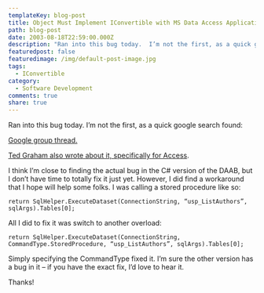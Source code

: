 ```yaml
---
templateKey: blog-post
title: Object Must Implement IConvertible with MS Data Access Application Block
path: blog-post
date: 2003-08-18T22:59:00.000Z
description: "Ran into this bug today.  I’m not the first, as a quick google search found:"
featuredpost: false
featuredimage: /img/default-post-image.jpg
tags:
  - IConvertible
category:
  - Software Development
comments: true
share: true
---
```

<!--StartFragment-->

Ran into this bug today. I’m not the first, as a quick google search found:

[Google group thread.](http://groups.google.com/groups?hl=en&lr=&ie=UTF-8&oe=UTF-8&threadm=01ff01c2f849%24283ca7c0%243001280a%40phx.gbl&rnum=10&prev=/groups%3Fq%3Dobject%2Bmust%2Bimplement%2BIConvertible%26hl%3Den%26lr%3D%26ie%3DUTF-8%26oe%3DUTF-8%26selm%3D01ff01c2f849%2524283ca7c0%25243001280a%2540phx.gbl%26rnum%3D10)

[Ted Graham also wrote about it, specifically for Access](http://weblogs.asp.net/tgraham/posts/7031.aspx).

I think I’m close to finding the actual bug in the C# version of the DAAB, but I don’t have time to totally fix it just yet. However, I did find a workaround that I hope will help some folks. I was calling a stored procedure like so:

<!--EndFragment-->

```
return SqlHelper.ExecuteDataset(ConnectionString, “usp_ListAuthors”, sqlArgs).Tables[0];
```

<!--StartFragment-->

All I did to fix it was switch to another overload:

<!--EndFragment-->

```
return SqlHelper.ExecuteDataset(ConnectionString, CommandType.StoredProcedure, “usp_ListAuthors”, sqlArgs).Tables[0];
```

<!--StartFragment-->

Simply specifying the CommandType fixed it. I’m sure the other version has a bug in it – if you have the exact fix, I’d love to hear it.

Thanks!

<!--EndFragment-->